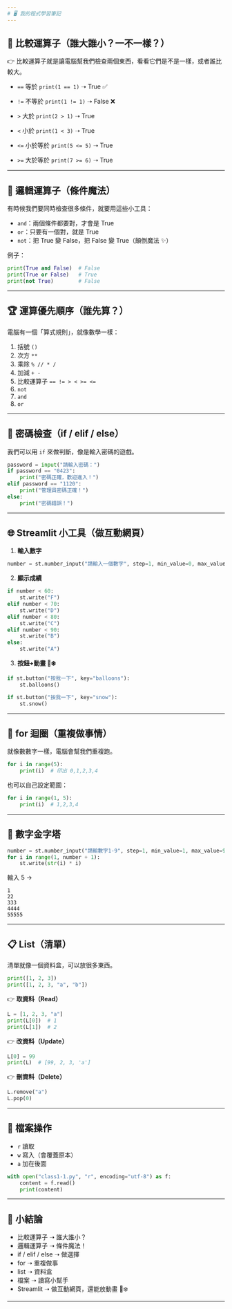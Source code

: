 ```yaml
---
# 🖥️ 我的程式學習筆記
---
```


## 🔎 比較運算子（誰大誰小？一不一樣？）

👉 比較運算子就是讓電腦幫我們檢查兩個東西，看看它們是不是一樣，或者誰比較大。

- `==` 等於
  `print(1 == 1)` ➝ True ✅

- `!=` 不等於
  `print(1 != 1)` ➝ False ❌

- `>` 大於
  `print(2 > 1)` ➝ True

- `<` 小於
  `print(1 < 3)` ➝ True

- `<=` 小於等於
  `print(5 <= 5)` ➝ True

- `>=` 大於等於
  `print(7 >= 6)` ➝ True

---

## 🧠 邏輯運算子（條件魔法）

有時候我們要同時檢查很多條件，就要用這些小工具：

- `and`：兩個條件都要對，才會是 True
- `or`：只要有一個對，就是 True
- `not`：把 True 變 False，把 False 變 True（顛倒魔法 ✨）

例子：

```python
print(True and False)  # False
print(True or False)   # True
print(not True)        # False
```

---

## 🏆 運算優先順序（誰先算？）

電腦有一個「算式規則」，就像數學一樣：

1. 括號 `()`
2. 次方 `**`
3. 乘除 `% // * /`
4. 加減 `+ -`
5. 比較運算子 `== != > < >= <=`
6. `not`
7. `and`
8. `or`

---

## 🔐 密碼檢查（if / elif / else）

我們可以用 `if` 來做判斷，像是輸入密碼的遊戲。

```python
password = input("請輸入密碼：")
if password == "0423":
    print("密碼正確，歡迎進入！")
elif password == "1120":
    print("管理員密碼正確！")
else:
    print("密碼錯誤！")
```

---

## 🌐 Streamlit 小工具（做互動網頁）

1. **輸入數字**

```python
number = st.number_input("請輸入一個數字", step=1, min_value=0, max_value=100, value=50)
```

2. **顯示成績**

```python
if number < 60:
    st.write("F")
elif number < 70:
    st.write("D")
elif number < 80:
    st.write("C")
elif number < 90:
    st.write("B")
else:
    st.write("A")
```

3. **按鈕+動畫 🎈❄️**

```python
if st.button("按我一下", key="balloons"):
    st.balloons()

if st.button("按我一下", key="snow"):
    st.snow()
```

---

## 🔁 for 迴圈（重複做事情）

就像數數字一樣，電腦會幫我們重複跑。

```python
for i in range(5):
    print(i)  # 印出 0,1,2,3,4
```

也可以自己設定範圍：

```python
for i in range(1, 5):
    print(i)  # 1,2,3,4
```

---

## 🔢 數字金字塔

```python
number = st.number_input("請輸數字1-9", step=1, min_value=1, max_value=9, value=1)
for i in range(1, number + 1):
    st.write(str(i) * i)
```

輸入 5 →

```
1
22
333
4444
55555
```

---

## 📋 List（清單）

清單就像一個資料盒，可以放很多東西。

```python
print([1, 2, 3])
print([1, 2, 3, "a", "b"])
```

👉 **取資料（Read）**

```python
L = [1, 2, 3, "a"]
print(L[0])  # 1
print(L[1])  # 2
```

👉 **改資料（Update）**

```python
L[0] = 99
print(L)  # [99, 2, 3, 'a']
```

👉 **刪資料（Delete）**

```python
L.remove("a")
L.pop(0)
```

---

## 📂 檔案操作

- `r` 讀取
- `w` 寫入（會覆蓋原本）
- `a` 加在後面

```python
with open("class1-1.py", "r", encoding="utf-8") as f:
    content = f.read()
    print(content)
```

---

## 📝 小結論

- 比較運算子 ➝ 誰大誰小？
- 邏輯運算子 ➝ 條件魔法！
- if / elif / else ➝ 做選擇
- for ➝ 重複做事
- list ➝ 資料盒
- 檔案 ➝ 讀寫小幫手
- Streamlit ➝ 做互動網頁，還能放動畫 🎈❄️

---
